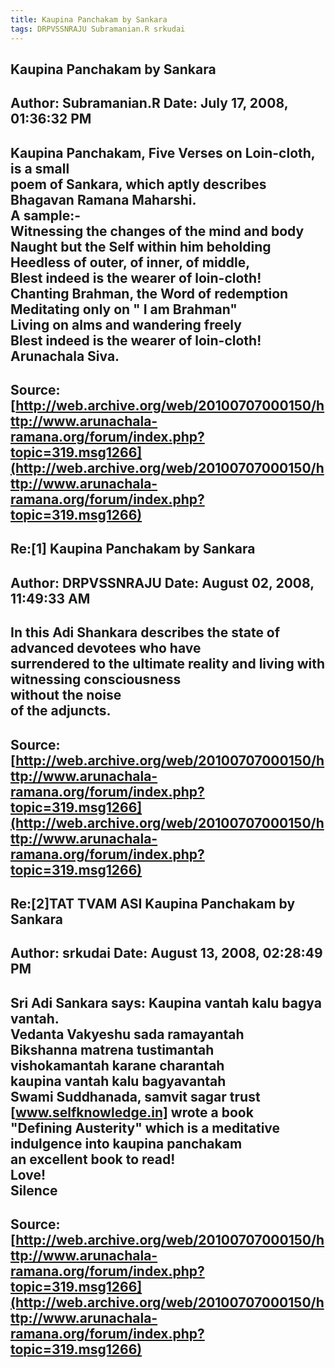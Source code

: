```yaml
--- 
title: Kaupina Panchakam by Sankara   
tags: DRPVSSNRAJU Subramanian.R srkudai  
---  
```

## Kaupina Panchakam by Sankara  
Author: Subramanian.R       Date: July 17, 2008, 01:36:32 PM  
---  
Kaupina Panchakam, Five Verses on Loin-cloth, is a small   
poem of Sankara, which aptly describes Bhagavan Ramana Maharshi.   
A sample:-   
Witnessing the changes of the mind and body   
Naught but the Self within him beholding   
Heedless of outer, of inner, of middle,   
Blest indeed is the wearer of loin-cloth!   
Chanting Brahman, the Word of redemption   
Meditating only on " I am Brahman"   
Living on alms and wandering freely   
Blest indeed is the wearer of loin-cloth!   
Arunachala Siva.
 ---  
Source:[http://web.archive.org/web/20100707000150/http://www.arunachala-ramana.org/forum/index.php?topic=319.msg1266](http://web.archive.org/web/20100707000150/http://www.arunachala-ramana.org/forum/index.php?topic=319.msg1266)   
---  

## Re:[1] Kaupina Panchakam by Sankara  
Author: DRPVSSNRAJU         Date: August 02, 2008, 11:49:33 AM  
---  
In this Adi Shankara describes the state of advanced devotees who have  
surrendered to the ultimate reality and living with witnessing consciousness  
without the noise   
of the adjuncts.
 ---  
Source:[http://web.archive.org/web/20100707000150/http://www.arunachala-ramana.org/forum/index.php?topic=319.msg1266](http://web.archive.org/web/20100707000150/http://www.arunachala-ramana.org/forum/index.php?topic=319.msg1266)   
---  

## Re:[2]TAT TVAM ASI  Kaupina Panchakam by Sankara  
Author: srkudai             Date: August 13, 2008, 02:28:49 PM  
---  
Sri Adi Sankara says: Kaupina vantah kalu bagya vantah.   
Vedanta Vakyeshu sada ramayantah   
Bikshanna matrena tustimantah   
vishokamantah karane charantah   
kaupina vantah kalu bagyavantah   
Swami Suddhanada, samvit sagar trust [www.selfknowledge.in] wrote a book  
"Defining Austerity" which is a meditative indulgence into kaupina panchakam  
 an excellent book to read!   
Love!   
Silence
 ---  
Source:[http://web.archive.org/web/20100707000150/http://www.arunachala-ramana.org/forum/index.php?topic=319.msg1266](http://web.archive.org/web/20100707000150/http://www.arunachala-ramana.org/forum/index.php?topic=319.msg1266)   
---  


